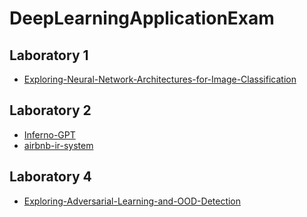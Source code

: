 # DeepLearningApplicationExam

## Laboratory 1

* [Exploring-Neural-Network-Architectures-for-Image-Classification]([/guides/content/editing-an-existing-page](https://github.com/EdoardoCappelli/Exploring-Neural-Network-Architectures-for-Image-Classification))

## Laboratory 2
* [Inferno-GPT](https://github.com/EdoardoCappelli/Inferno-GPT)
* [airbnb-ir-system](https://github.com/EdoardoCappelli/airbnb-ir-system)

## Laboratory 4
* [Exploring-Adversarial-Learning-and-OOD-Detection](https://github.com/EdoardoCappelli/Exploring-Adversarial-Learning-and-OOD-Detection)
